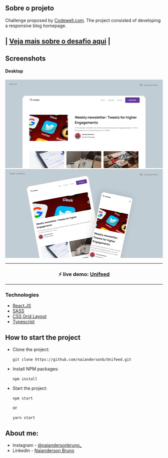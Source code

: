 ## Sobre o projeto

Challenge proposed by [Codewell.com](https://www.codewell.cc/). The project consisted of developing a responsive blog homepage.


| [Veja mais sobre o desafio aqui](https://www.codewell.cc/challenges/unifeed-blog-page--608d9d5c747bad001532bd7c) |
---


## Screenshots


#### Desktop
![](./src/Assets/screenshots/desktop.png)
![](./src/Assets/screenshots/tablet-mobile.png)

---
<h3 align="center"> ⚡️ live demo: <a href='https://unifeedblog.netlify.app/'> Unifeed </a> </h3>

---

### Technologies

- [React.JS](https://reactjs.org/)
- [SASS](https://sass-lang.com/)
- [CSS Grid Layout](https://developer.mozilla.org/en-US/docs/Web/CSS/CSS_Grid_Layout)
- [Typescript](https://www.typescriptlang.org/)


## How to start the project


- Clone the project:

  `git clone https://github.com/naiandersonb/Unifeed.git`

- Install NPM packages:

  `npm install`

- Start the project:

  `npm start`

  or

  `yarn start`

## About me:
- Instagram - [@naiandersonbruno_](https://www.instagram.com/naiandersonbruno_/)
- Linkedin - [Naianderson Bruno](www.linkedin.com/in/naianderson-bruno-franca)
